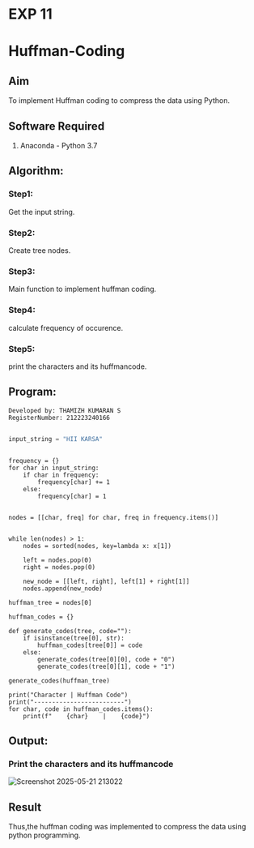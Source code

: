 # EXP 11
# Huffman-Coding
## Aim
To implement Huffman coding to compress the data using Python.

## Software Required
1. Anaconda - Python 3.7

## Algorithm:
### Step1:
Get the input string.

### Step2:
Create tree nodes.

### Step3:
Main function to implement huffman coding.

### Step4:
calculate frequency of occurence.

### Step5:
print the characters and its huffmancode.


## Program:

```
Developed by: THAMIZH KUMARAN S
RegisterNumber: 212223240166
```

``` Python

input_string = "HII KARSA"  
```
```

frequency = {}
for char in input_string:
    if char in frequency:
        frequency[char] += 1
    else:
        frequency[char] = 1
```
```

nodes = [[char, freq] for char, freq in frequency.items()]
```
```

while len(nodes) > 1:
    nodes = sorted(nodes, key=lambda x: x[1])

    left = nodes.pop(0)
    right = nodes.pop(0)

    new_node = [[left, right], left[1] + right[1]]
    nodes.append(new_node)

huffman_tree = nodes[0]
```
```
huffman_codes = {}

def generate_codes(tree, code=""):
    if isinstance(tree[0], str):
        huffman_codes[tree[0]] = code
    else:  
        generate_codes(tree[0][0], code + "0")
        generate_codes(tree[0][1], code + "1")

generate_codes(huffman_tree)
```
```
print("Character | Huffman Code")
print("-------------------------")
for char, code in huffman_codes.items():
    print(f"    {char}    |    {code}")
```
## Output:
### Print the characters and its huffmancode

![Screenshot 2025-05-21 213022](https://github.com/user-attachments/assets/47e08b6f-8f6e-4653-8e9f-a85d8e954689)




## Result
Thus,the huffman coding was implemented to compress the data using python programming.
